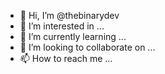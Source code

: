 - 👋 Hi, I’m @thebinarydev
- 👀 I’m interested in ...
- 🌱 I’m currently learning ...
- 💞️ I’m looking to collaborate on ...
- 📫 How to reach me ...

<!---
thebinarydev/thebinarydev is a ✨ special ✨ repository because its `README.md` (this file) appears on your GitHub profile.
You can click the Preview link to take a look at your changes.
--->
